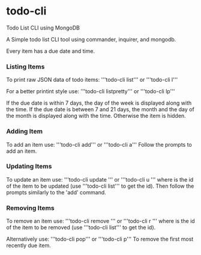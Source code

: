 # todo-cli
Todo List CLI using MongoDB

A Simple todo list CLI tool using commander, inquirer, and mongodb.

Every item has a due date and time. 

### Listing Items
To print raw JSON data of todo items:
'''todo-cli list'''
or 
'''todo-cli l'''

For a better printint style use:
'''todo-cli listpretty'''
or
'''todo-cli lp'''

If the due date is within 7 days, the day of the week is displayed along with the time. If the due date is between 7 and 21 days, the month and the day of the month is displayed along with the time. Otherwise the item is hidden.

### Adding Item
To add an item use:
'''todo-cli add'''
or
'''todo-cli a'''
Follow the prompts to add an item.

### Updating Items
To update an item use:
'''todo-cli update <id>'''
or
'''todo-cli u <id>'''
where <id> is the id of the item to be updated (use '''todo-cli list''' to get the id).
Then follow the prompts similarly to the 'add' command.

### Removing Items
To remove an item use:
'''todo-cli remove <id>'''
or
'''todo-cli r <id>'''
where <id> is the id of the item to be removed (use '''todo-cli list''' to get the id).

Alternatively use:
'''todo-cli pop'''
or
'''todo-cli p'''
To remove the first most recently due item.

